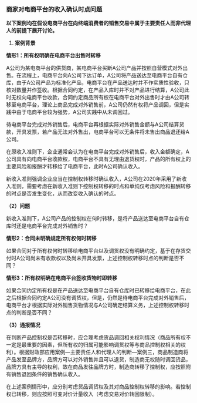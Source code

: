 ### 商家对电商平台的收入确认时点问题

**以下案例均在假设电商平台在向终端消费者的销售交易中属于主要责任人而非代理人的前提下展开讨论。**

1.  **案例背景**

**情形1：所有权明确在电商平台出售时转移**

A公司为某电商平台的供货商，某电商平台买断A公司产品并按照自营模式对外出售。在流程上，电商平台向A公司下达订单，A公司将产品送达至电商平台自有仓库，由于A公司产品为标准化产品，电商平台在产品送达时并不作实质性验收，只核对数量并作签收。根据合同约定，在产品入库时并不对产品进行结算，A公司此时无权向电商平台收款，合同约定商品所有权在电商平台对外出售时才由A公司转移至电商平台，理论上商品完成对外销售前，A公司仍然有权将产品调回，但是实践中由于电商平台较为强势，A公司实践中从未调回过。

待电商平台完成对外销售后，电商平台再根据实际对外销售金额与A公司结算货款，开具发票，若产品无法对外售出，电商平台可以无条件将未售出商品退还给A公司。

在原收入准则下，企业通常会认为在电商平台完成对外销售后，收入金额确定，A公司具有向电商平台收款权，电商平台不具有无理由退货权时，产品的所有权上的主要风险和报酬才转移给了电商平台，此时A公司确认收入。

新收入准则强调企业应当在控制权转移时确认收入，A公司在2020年采用了新收入准则，需要考虑在新收入准则下控制权转移的时点和单纯仅考虑风险和报酬转移的时点是否发生变化，从而改变收入确认的时点。

**（2）问题**

新收入准则下，A公司产品的控制权在何时转移，是将产品送达至电商平台自有仓库时还是电商平台完成对外销售时？

**情形2：合同未明确规定所有权何时转移**

如果合同对于所有权何时转移给电商平台以及调货权没有明确约定，基于在存货交付时A公司尚未有收款权以及尚未开具发票，上述控制权转移时点的判断是否不同？

**情形3：所有权明确在电商平台签收货物时即转移**

如果合同约定所有权是在产品送达至电商平台自有仓库时已转移给电商平台，在此之后根据合同约定A公司没有调货权，但是，仍然是待电商平台完成对外销售后，电商平台才根据实际对外销售货物情况与A公司确定结算义务，上述控制权转移时点的判断是否不同？

**（3）通报情况**

在判断产品控制权是否转移时，应合理考虑货品调回相关权利情况（商品所有权不一定是最重要的因素，但所有权的归属可能影响调货权等与商品控制权相关的权利）。根据财政部应用案例—主要责任人和代理人的判断—案例三，商品制造商将产品发至品牌方，品牌方可以对外销售并且可以退货，制造商无权随时调回货品，品牌方具有主导的权利，故在商品发往品牌方时，制造商转移了控制权，应按照附有销售退回条件的销售确认收入。

在上述案例情形中，应分别考虑货品调货权及其对商品控制权转移的影响。若控制权已转移，则应按照可变对价计量收入（考虑交易对价转回限制）。